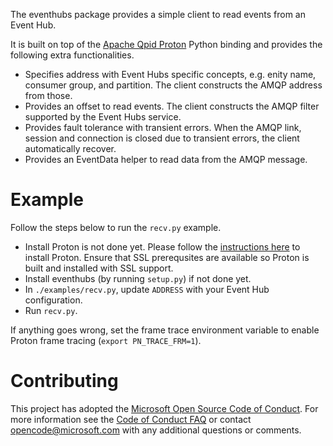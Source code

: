 The eventhubs package provides a simple client to read events from an Event Hub.

It is built on top of the [Apache Qpid Proton](https://qpid.apache.org/proton/) Python binding and provides the following extra functionalities.
* Specifies address with Event Hubs specific concepts, e.g. enity name, consumer group, and partition. The client constructs the AMQP address from those.
* Provides an offset to read events. The client constructs the AMQP filter supported by the Event Hubs service.
* Provides fault tolerance with transient errors. When the AMQP link, session and connection is closed due to transient errors, the client automatically recover.
* Provides an EventData helper to read data from the AMQP message.


# Example

Follow the steps below to run the `recv.py` example.
* Install Proton is not done yet. Please follow the [instructions here](https://git-wip-us.apache.org/repos/asf?p=qpid-proton.git;a=blob;f=INSTALL.md;hb=0.17.0) to install Proton. Ensure that SSL prerequsites are available so Proton is built and installed with SSL support.
* Install eventhubs (by running `setup.py`) if not done yet.
* In `./examples/recv.py`, update `ADDRESS` with your Event Hub configuration.
* Run `recv.py`.

If anything goes wrong, set the frame trace environment variable to enable Proton frame tracing (`export PN_TRACE_FRM=1`).

# Contributing

This project has adopted the [Microsoft Open Source Code of Conduct](https://opensource.microsoft.com/codeofconduct/). For more information see the [Code of Conduct FAQ](https://opensource.microsoft.com/codeofconduct/faq/) or contact [opencode@microsoft.com](mailto:opencode@microsoft.com) with any additional questions or comments.
